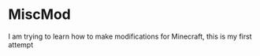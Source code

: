 MiscMod
=======

I am trying to learn how to make modifications for Minecraft, this is my first attempt
